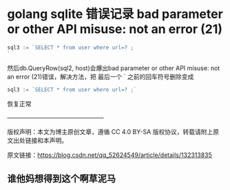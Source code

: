 # golang sqlite 错误记录 bad parameter or other API misuse: not an error (21)

```go
sql3 := `SELECT * from user where url=? ;
`
```

然后db.QueryRow(sql2, host)会爆出bad parameter or other API misuse: not an error (21)错误，解决方法，把 最后一个 ` 之前的回车符号删除变成

```go
sql3 := `SELECT * from user where url=? ;` 
```

恢复正常

————————————————

版权声明：本文为博主原创文章，遵循 CC 4.0 BY-SA 版权协议，转载请附上原文出处链接和本声明。
                        
原文链接：https://blog.csdn.net/qq_52624549/article/details/132313835

## 谁他妈想得到这个啊草泥马